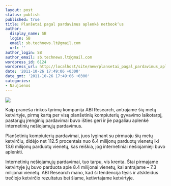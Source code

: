 ```yaml
---
layout: post
status: publish
published: true
title: Planšetai pagal pardavimus aplenkė netbook‘us
author:
  display_name: SB
  login: SB
  email: sb.technews.lt@gmail.com
  url: ''
author_login: SB
author_email: sb.technews.lt@gmail.com
wordpress_id: 6124
wordpress_url: http://localhost/site/new/plansetai_pagal_pardavimus_aplenke_netbookus/
date: '2011-10-26 17:49:06 +0300'
date_gmt: '2011-10-26 17:49:06 +0300'
categories:
- Naujienos
---
```

<div class="imgright"><img src="http://technews.lt/upload/apple-ipad-2.jpg"  /></div>
<p>Kaip praneša rinkos tyrimų kompanija ABI Research, antrajame šių metų ketvirtyje, pirmą kartą per visą planšetinių kompiuterių gyvavimo laikotarpį, pastarųjų įrenginių pardavimai buvo išties geri ir jie pagaliau aplenkė internetinių nešiojamųjų pardavimus.</p>
<p>Planšetinių kompiuterių pardavimai, juos lyginant su pirmuoju šių metų ketvirčiu, didėjo net 112.5 procentais nuo 6.4 milijonų parduotų vienetų iki 13.6 milijonų parduotų vienetų, kas reiškia, jog internetiniai nešiojamieji buvo aplenkti.</p>
<p>Internetinių nešiojamųjų pardavimai, tuo tarpu, vis krenta. Štai pirmajame ketvirtyje jų buvo parduota apie 8.4 milijonai vienetų, kai antrajame – 7.3 milijonai vienetų. ABI Research mano, kad ši tendencija tęsis ir atskleidus trečiojo ketvirčio rezultatus bei šiame, ketivrtajame ketvirtyje.</p>
